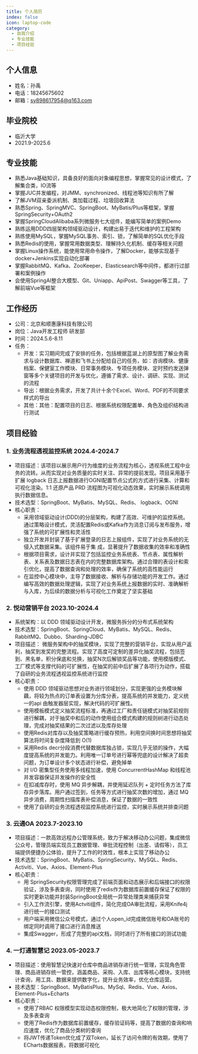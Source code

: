 ```yaml
---
title: 个人简历
index: false
icon: laptop-code
category:
  - 自我介绍
  - 专业技能
  - 项目经验
---
```


## 个人信息

- 姓名：孙禹
- 电话：18245675602
- 邮箱：sy898617954@q163.com

## 毕业院校

- 临沂大学
- 2021.9-2025.6

## 专业技能

- 熟悉Java基础知识，具备良好的面向对象编程思想，掌握常见的设计模式，了解集合类，IO流等
- 掌握JUC并发编程，对JMM、synchronized、线程池等知识有所了解
- 了解JVM双亲委派机制、类加载过程、垃圾回收算法
- 熟悉Spring、SpringMVC、SpringBoot、MyBatis/Plus等框架，掌握SpringSecurity+OAuth2
- 掌握SpringCloudAlibaba系列微服务七大组件，能编写简单的案例Demo
- 熟练运用DDD四层架构领域驱动设计，构建出易于迭代和维护的工程架构
- 熟练使用MySQL，掌握MySQL事务、索引、锁，了解简单的SQL优化手段
- 熟悉Redis的使用，掌握常用数据类型、理解持久化机制、缓存等相关问题
- 掌握Linux操作系统，能使用常用命令操作，了解Docker，能够实现基于docker+Jenkins实现自动化部署
- 掌握RabbitMQ、Kafka、ZooKeeper、Elasticsearch等中间件，都进行过部署和案例操作
- 会使用SpringAI整合大模型、Git、Uniapp、ApiPost、Swagger等工具，了解前端Vue等框架

## 工作经历

- 公司：北京和顺惠康科技有限公司
- 岗位：Java开发工程师  研发部
- 时间：2024.5.6-8.11
- 任务：
  - 开发：实习期间完成了安排的任务，包括根据蓝湖上的原型图了解业务需求与设计数据库、禅道和飞书上分配给自己的任务，如：咨询模块、健康档案、保健室工作模块、日常事务模块、专项任务模块、定时预约发送弹窗等多个关键项目的开发与优化，遵循了需求、设计、调研、实现、测试的流程
  - 导出：根据业务需求，开发了共计十余个Excel、Word、PDF的不同要求样式的导出
  - 其他：其他：配置项目的日志、根据系统权限配置单、角色及组织结构进行测试

## 项目经验

### 1. 业务流程透视监控系统                                            2024.4-2024.7

- 项目描述：该项目以展示用户行为维度的业务流程为核心，透视系统工程中业务的流转。从而实现对业务质量的实时关注、异常的提前发现。项目采用基于扩展 logback 日志上报数据进行OGNI配置节点公式的方式进行采集、计算和可视化渲染。1:1 还原产品 PRD 流程图为可视化动态效果，实时展示系统调用执行数据信息。
- 技术选型：SpringBoot、MyBatis、MySQL、Redis、 logback、OGNI
- 核心职责：
  - 采用领域驱动设计(DDD)的分层架构，构建了高效、可维护的监控系统。通过策略设计模式，灵活配置Redis或Kafka作为消息订阅与发布服务，增强了系统的可扩展性和灵活性
  - 独立开发并封装了基于扩展登录的日志上报组件，实现了对业务系统的无侵入式数据采集。该组件易于集 成，显著提升了数据收集的效率和准确性
  - 根据项目需求，设计并实现了包括监控业务系统表、节点表、属性解析表、关系表及数据日志表在内的完整数据库架构。通过合理的表设计和索引优化，提高了数据查询和处理的效率，确保了系统的高性能运行
  - 在监控中心模块中，主导了数据接收、解析与存储功能的开发工作。通过编写高效的数据处理逻辑，实现了对业务系统上报数据的实时、准确解析与入库，为后续的数据分析与可视化工作奠定了坚实基础


### 2. 悦动营销平台                                                 2023.10-2024.4
- 系统架构：以 DDD 领域驱动设计开发，微服务拆分的分布式系统架构
- 技术选型：SpringBoot、SpringCloud、MyBatis、MySQL、Redis、RabbitMQ、Dubbo、Sharding-JDBC
- 项目描述： 微服务架构中的抽奖模块，实现了完整的营销平台，实现从用户返利，抽奖到发奖的完整流程。实现了高度可定制的差异化抽奖流程，包括签到、黑名单，积分保底和兑换，抽奖N次后解锁奖品等功能，使用模版模式、工厂模式等支撑代码的可扩展性，在抽奖的前中后扩展了各项行为动作，搭载了自研的业务流程透视监控系统进行监控
- 核心职责：
  - 使用 DDD 领域驱动思想对业务进行领域划分，实现更强的业务模块解藕，将较为热点的订单表设置为分库分表，提高系统的并发能力，定义统一的api 由触发器层实现，解决代码的可扩展性。
  - 使用模板模式定义抽奖流程标准，再通过工厂和责任链模式对抽奖前规则进行解耦，对于抽奖中和后的动作使用组合模式构建的规则树进行动态处理，完成对抽奖结果的二次过滤以及库存处理
  - 使用Redis对库存以及抽奖策略进行缓存预热，利用空间换时间思想将抽奖算法将时间复杂度降低到 O(1)
  - 采用Redis decr分段消费代替数据库独占锁，实现几乎无锁的操作，大幅度提高系统的并发能力。利用唯一订单号进行幂等兜底的设计解决了超卖问题，为订单设计多个状态进行补偿，避免掉单
  - 对 I/O 密集型任务使用多线程加速，使用 ConcurrentHashMap 和线程池并发容器保证并发操作的安全性
  - 在扣减库存时，使用 MQ 异步解耦，并使用延迟队列 + 定时任务方法了库存异步落库。用户通过签到，任务等方式进行抽奖次数的增加，通过 MQ 异步消费，周期性扫描库表补偿消息，保证了数据的一致性
  - 使用了自研的业务流程透视监控系统进行监控，实时展示系统并排查问题

### 3. 云通OA                                                      2023.7-2023.10
- 项目描述：一款高效远程办公管理系统，致力于解决移动办公问题，集成微信公众号，管理员端实现员工数据管理、审批流程控制（出差、请假等），员工端提供便捷办公体验，提升了工作的时效性，根本上实现了移动办公
- 技术选型：SpringBoot、MyBatis、SpringSecurity、MySQL、Redis、Activiti、Vue、Axios、Element-Plus
- 核心职责：
  - 用 SpringSecurity权限管理完成了前端页面和动态展示和后端接口的权限验证，涉及多表查询，同时使用了redis作为数据库前置缓存保证了权限的实时更新功能并封装SpringBoot全局统一异常处理类来捕获异常
  - 引入工作流引擎，使用Actviti组件，简化完成OA审批流程，采用Knife4j进行统一的接口测试
  - 用户端采用微信公众号模式，通过个人open_id完成微信账号和OA账号的绑定同时调用了接口进行消息推送
  - 集成Swagger，形成了完整的api文档，同时进行了所有接口的测试功能

### 4. 一灯通智慧记                                                 2023.05-2023.7

- 项目描述：使用智慧记快速对仓库中商品进销存进行统一管理，实现角色管理、商品进销存统一管控，涵盖商品、采购、入库、出库等核心模块，支持统计查询，用工具、数据来提供数字化，提升业务效率，优化仓库运营。
- 技术选型：SpringBoot、MyBatisPlus、MySql、Redis、Vue、Axios、Element-Plus+Echarts
- 核心职责：
  - 使用了RBAC 权限模型实现动态权限控制，极大地简化了权限的管理，涉及多表查询
  - 使用了Redis作为数据库前置缓存，缓存验证码等，提高了数据的查询和响应速度，优化了商品分类树的查询
  - 将JWT传递Token优化成了双Token，延长了访问令牌的有效期，使用了ECharts数据报表，将数据可视化
